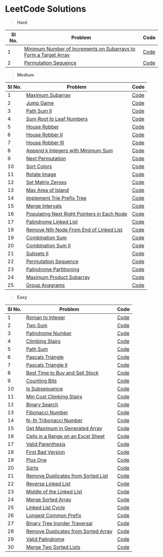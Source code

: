 # LeetCode Solutions

> **Hard**

| Sl No. | Problem                                                                                                                                                             | Code                                                                                         |
|--------|---------------------------------------------------------------------------------------------------------------------------------------------------------------------|----------------------------------------------------------------------------------------------|
| 1      | [Minimum Number of Increments on Subarrays to Form a Target Array](https://leetcode.com/problems/minimum-number-of-increments-on-subarrays-to-form-a-target-array/) | [Code](./src/minimum_number_of_increments_on_subarrays_to_form_a_target_array/Solution.java) |
| 2      | [Permutation Sequence](https://leetcode.com/problems/permutation-sequence/)                                                                                         | [Code](./src/permutation_sequence/Solution.java)                                             |

> **Medium**

| Sl No. | Problem                                                                                                                   | Code                                                                    |
|--------|---------------------------------------------------------------------------------------------------------------------------|-------------------------------------------------------------------------|
| 1      | [Maximum Subarray](https://leetcode.com/problems/maximum-subarray/)                                                       | [Code](./src/maximum_subarray/Solution.java)                            |
| 2      | [Jump Game](https://leetcode.com/problems/jump-game/)                                                                     | [Code](./src/jump_game/Solution.java)                                   |
| 3      | [Path Sum II](https://leetcode.com/problems/path-sum-ii/)                                                                 | [Code](./src/path_sum_ii/Solution.java)                                 |
| 4      | [Sum Root to Leaf Numbers](https://leetcode.com/problems/sum-root-to-leaf-numbers/)                                       | [Code](./src/sum_root_to_leaf_numbers/Solution.java)                    |
| 5      | [House Robber](https://leetcode.com/problems/house-robber/)                                                               | [Code](./src/house_robber/Solution.java)                                |
| 6      | [House Robber II](https://leetcode.com/problems/house-robber-ii/)                                                         | [Code](./src/house_robber_ii/Solution.java)                             |
| 7      | [House Robber III](https://leetcode.com/problems/house-robber-iii/)                                                       | [Code](./src/house_robber_iii/Solution.java)                            |
| 8      | [Append k Integers with Minimum Sum](https://leetcode.com/problems/append-k-integers-with-minimal-sum/)                   | [Code](./src/append_k_integers_with_minimal_sum/Solution.java)          |
| 9      | [Next Permutation](https://leetcode.com/problems/next-permutation/)                                                       | [Code](./src/next_permutation/Solution.java)                            |
| 10     | [Sort Colors](https://leetcode.com/problems/sort-colors/)                                                                 | [Code](./src/sort_colors/Solution.java)                                 |
| 11     | [Rotate Image](https://leetcode.com/problems/rotate-image/)                                                               | [Code](./src/rotate_image/Solution.java)                                |
| 12     | [Set Matrix Zeroes](https://leetcode.com/problems/set-matrix-zeroes/)                                                     | [Code](./src/set_matrix_zeroes/Solution.java)                           |
| 13     | [Max Area of Island](https://leetcode.com/problems/max-area-of-island/)                                                   | [Code](./src/max_area_of_island/Solution.java)                          |
| 14     | [Implement Trie Prefix Tree](https://leetcode.com/problems/implement-trie-prefix-tree/)                                   | [Code](./src/implement_trie_prefix_tree/Trie.java)                      |
| 15     | [Merge Intervals](https://leetcode.com/problems/merge-intervals/)                                                         | [Code](./src/merge_intervals/Solution.java)                             |
| 16     | [Populating Next Right Pointers in Each Node](https://leetcode.com/problems/populating-next-right-pointers-in-each-node/) | [Code](./src/populating_next_right_pointers_in_each_node/Solution.java) |
| 17     | [Palindrome Linked List](https://leetcode.com/problems/palindrome-linked-list/)                                           | [Code](./src/palindrome_linked_list/Solution.java)                      |
| 18     | [Remove Nth Node From End of Linked List](https://leetcode.com/problems/remove-nth-node-from-end-of-list/)                | [Code](./src/remove_nth_node_from_end_of_linked_list/Solution.java)     |
| 19     | [Combination Sum](https://leetcode.com/problems/combination-sum/)                                                         | [Code](./src/combination_sum/Solution.java)                             |
| 20     | [Combination Sum II](https://leetcode.com/problems/combination-sum-ii/)                                                   | [Code](./src/combination_sum_ii/Solution.java)                          |
| 21     | [Subsets II](https://leetcode.com/problems/subsets-ii/)                                                                   | [Code](./src/subsets_II/Solution.java)                                  |
| 22     | [Permutation Sequence](https://leetcode.com/problems/permutation-sequence/)                                               | [Code](./src/permutation_sequence/Solution.java)                        |
| 23     | [Palindrome Partitioning](https://leetcode.com/problems/palindrome-partitioning/)                                         | [Code](./src/palindrome_partitioning/Solution.java)                     |
| 24     | [Maximum Product Subarray](https://leetcode.com/problems/maximum-product-subarray/)                                       | [Code](./src/maximum_product_subarray/Solution.java)                    |
| 25     | [Group Anagrams](https://leetcode.com/problems/group-anagrams/)                                                           | [Code](./src/group_anagrams/Solution.java)                              |

> **Easy**

| Sl No. | Problem                                                                                                   | Code                                                            |
|--------|-----------------------------------------------------------------------------------------------------------|-----------------------------------------------------------------|
| 1      | [Roman to Integer](https://leetcode.com/problems/roman-to-integer)                                        | [Code](./src/roman_to_integer/Solution.java)                    |
| 2      | [Two Sum](https://leetcode.com/problems/two-sum)                                                          | [Code](./src/two_sum/Solution.java)                             |
| 3      | [Palindrome Number](https://leetcode.com/problems/palindrome-number/)                                     | [Code](./src/palindrome_number/Solution.java)                   |
| 4      | [Climbing Stairs](https://leetcode.com/problems/climbing-stairs/)                                         | [Code](./src/climbing_stairs/Solution.java)                     |
| 5      | [Path Sum](https://leetcode.com/problems/path-sum/)                                                       | [Code](./src/path_sum/Solution.java)                            | 
| 6      | [Pascals Triangle](https://leetcode.com/problems/pascals-triangle/)                                       | [Code](./src/pascals_triangle/Solution.java)                    | 
| 7      | [Pascals Triangle II](https://leetcode.com/problems/pascals-triangle-ii/)                                 | [Code](./src/pascals_triangle_ii/Solution.java)                 | 
| 8      | [Best Time to Buy and Sell Stock](https://leetcode.com/problems/best-time-to-buy-and-sell-stock/)         | [Code](./src/best_time_to_buy_and_sell_stock/Solution.java)     | 
| 9      | [Counting Bits](https://leetcode.com/problems/counting-bits/)                                             | [Code](./src/counting_bits/Solution.java)                       | 
| 10     | [Is Subsequence](https://leetcode.com/problems/is-subsequence/)                                           | [Code](./src/is_subsequence/Solution.java)                      | 
| 11     | [Min Cost Climbing Stairs](https://leetcode.com/problems/min-cost-climbing-stairs/)                       | [Code](./src/min_cost_climbing_stairs/Solution.java)            | 
| 12     | [Binary Search](https://leetcode.com/problems/binary-search/)                                             | [Code](./src/binary_search/Solution.java)                       | 
| 13     | [Fibonacci Number](https://leetcode.com/problems/fibonacci-number/)                                       | [Code](./src/fibonacci_number/Solution.java)                    | 
| 14     | [N-th Tribonacci Number](https://leetcode.com/problems/n-th-tribonacci-number/)                           | [Code](./src/n_th_tribonacci_number/Solution.java)              | 
| 15     | [Get Maximum in Generated Array](https://leetcode.com/problems/get-maximum-in-generated-array/)           | [Code](./src/get_maximum_in_generated_array/Solution.java)      | 
| 16     | [Cells in a Range on an Excel Sheet](https://leetcode.com/problems/cells-in-a-range-on-an-excel-sheet/)   | [Code](./src/cells_in_a_range_on_an_excel_sheet/Solution.java)  | 
| 17     | [Valid Parenthesis](https://leetcode.com/problems/valid-parentheses/)                                     | [Code](./src/valid_parentheses/Solution.java)                   | 
| 18     | [First Bad Version](https://leetcode.com/problems/first-bad-version/)                                     | [Code](./src/first_bad_version/Solution.java)                   | 
| 19     | [Plus One](https://leetcode.com/problems/plus-one/)                                                       | [Code](./src/plus_one/Solution.java)                            | 
| 20     | [Sqrtx](https://leetcode.com/problems/sqrtx/)                                                             | [Code](./src/sqrtx/Solution.java)                               | 
| 21     | [Remove Duplicates from Sorted List](https://leetcode.com/problems/remove-duplicates-from-sorted-list/)   | [Code](./src/remove_duplicates_from_sorted_list/Solution.java)  | 
| 22     | [Reverse Linked List](https://leetcode.com/problems/reverse-linked-list/)                                 | [Code](./src/reverse_linked_list/Solution.java)                 | 
| 23     | [Middle of the Linked List](https://leetcode.com/problems/middle-of-the-linked-list/)                     | [Code](./src/middle_of_the_linked_list/Solution.java)           | 
| 24     | [Merge Sorted Array](https://leetcode.com/problems/merge-sorted-array/)                                   | [Code](./src/merge_sorted_array/Solution.java)                  | 
| 25     | [Linked List Cycle](https://leetcode.com/problems/linked-list-cycle/)                                     | [Code](./src/linked_list_cycle/Solution.java)                   | 
| 26     | [Longest Common Prefix](https://leetcode.com/problems/longest-common-prefix/)                             | [Code](./src/longest_common_prefix/Solution.java)               | 
| 27     | [Binary Tree Inorder Traversal](https://leetcode.com/problems/binary-tree-inorder-traversal/)             | [Code](./src/binary_tree_inorder_traversal/Solution.java)       | 
| 28     | [Remove Duplicates from Sorted Array](https://leetcode.com/problems/remove-duplicates-from-sorted-array/) | [Code](./src/remove_duplicates_from_sorted_array/Solution.java) | 
| 29     | [Valid Palindrome](https://leetcode.com/problems/valid-palindrome/)                                       | [Code](./src/valid_palindrome/Solution.java)                    | 
| 30     | [Merge Two Sorted Lists](https://leetcode.com/problems/merge-two-sorted-lists/)                           | [Code](./src/merge_two_sorted_lists/Solution.java)              | 

